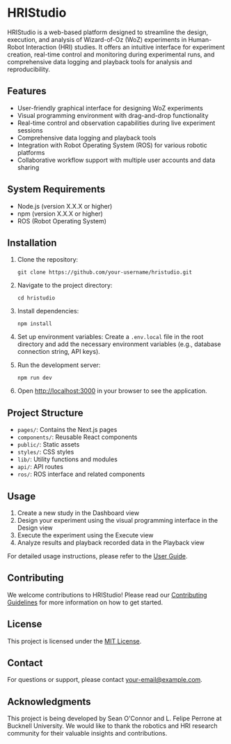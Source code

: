 # HRIStudio

HRIStudio is a web-based platform designed to streamline the design, execution, and analysis of Wizard-of-Oz (WoZ) experiments in Human-Robot Interaction (HRI) studies. It offers an intuitive interface for experiment creation, real-time control and monitoring during experimental runs, and comprehensive data logging and playback tools for analysis and reproducibility.

## Features

- User-friendly graphical interface for designing WoZ experiments
- Visual programming environment with drag-and-drop functionality
- Real-time control and observation capabilities during live experiment sessions
- Comprehensive data logging and playback tools
- Integration with Robot Operating System (ROS) for various robotic platforms
- Collaborative workflow support with multiple user accounts and data sharing

## System Requirements

- Node.js (version X.X.X or higher)
- npm (version X.X.X or higher)
- ROS (Robot Operating System)

## Installation

1. Clone the repository:
   ```
   git clone https://github.com/your-username/hristudio.git
   ```

2. Navigate to the project directory:
   ```
   cd hristudio
   ```

3. Install dependencies:
   ```
   npm install
   ```

4. Set up environment variables:
   Create a `.env.local` file in the root directory and add the necessary environment variables (e.g., database connection string, API keys).

5. Run the development server:
   ```
   npm run dev
   ```

6. Open [http://localhost:3000](http://localhost:3000) in your browser to see the application.

## Project Structure

- `pages/`: Contains the Next.js pages
- `components/`: Reusable React components
- `public/`: Static assets
- `styles/`: CSS styles
- `lib/`: Utility functions and modules
- `api/`: API routes
- `ros/`: ROS interface and related components

## Usage

1. Create a new study in the Dashboard view
2. Design your experiment using the visual programming interface in the Design view
3. Execute the experiment using the Execute view
4. Analyze results and playback recorded data in the Playback view

For detailed usage instructions, please refer to the [User Guide](link-to-user-guide).

## Contributing

We welcome contributions to HRIStudio! Please read our [Contributing Guidelines](link-to-contributing-guidelines) for more information on how to get started.

## License

This project is licensed under the [MIT License](link-to-license-file).

## Contact

For questions or support, please contact [your-email@example.com](mailto:your-email@example.com).

## Acknowledgments

This project is being developed by Sean O'Connor and L. Felipe Perrone at Bucknell University. We would like to thank the robotics and HRI research community for their valuable insights and contributions.